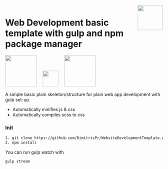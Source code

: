 <img src="https://res.cloudinary.com/teepublic/image/private/s--g0T2m-KV--/t_Preview/b_rgb:ffffff,c_limit,f_auto,h_313,q_90,w_313/v1525445247/production/designs/2654266_0" width="80" align="right">

# Web Development basic template with gulp and npm package manager
<img src="https://upload.wikimedia.org/wikipedia/commons/thumb/d/db/Npm-logo.svg/540px-Npm-logo.svg.png" width="100">&nbsp;&nbsp;&nbsp;&nbsp;&nbsp;<img src="https://upload.wikimedia.org/wikipedia/commons/7/72/Gulp.js_Logo.svg" width="50">&nbsp;&nbsp;&nbsp;&nbsp;&nbsp;<img src="https://cdn-images-1.medium.com/max/1600/1*HFYKWq92BcXJIdata7d-JQ.png" width="100">

A simple basic plain skeleton/structure for plain web app development with gulp set-up.

- Automatically minifies js & css
- Automatically compiles scss to css

### Init
```bash
1. git clone https://github.com/DimitrisPr/WebsiteDevelopmentTemplate.git
2. npm install
```

You can run gulp watch with
```bash
gulp stream
```


